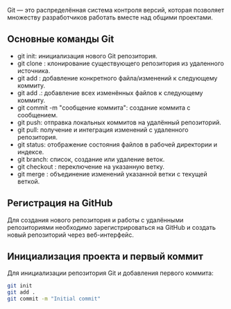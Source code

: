 Git — это распределённая система контроля версий, которая позволяет множеству разработчиков работать вместе над общими проектами.

## Основные команды Git

- git init: инициализация нового Git репозитория.
- git clone <url>: клонирование существующего репозитория из удаленного источника.
- git add <filename>: добавление конкретного файла/изменений к следующему коммиту.
- git add .: добавление всех изменённых файлов к следующему коммиту.
- git commit -m "сообщение коммита": создание коммита с сообщением.
- git push: отправка локальных коммитов на удалённый репозиторий.
- git pull: получение и интеграция изменений с удаленного репозитория.
- git status: отображение состояния файлов в рабочей директории и индексе.
- git branch: список, создание или удаление веток.
- git checkout <branch-name>: переключение на указанную ветку.
- git merge <branch>: объединение изменений указанной ветки с текущей веткой.

## Регистрация на GitHub

Для создания нового репозитория и работы с удалёнными репозиториями необходимо зарегистрироваться на GitHub и создать новый репозиторий через веб-интерфейс.

## Инициализация проекта и первый коммит

Для инициализации репозитория Git и добавления первого коммита:

```bash
git init
git add .
git commit -m "Initial commit"